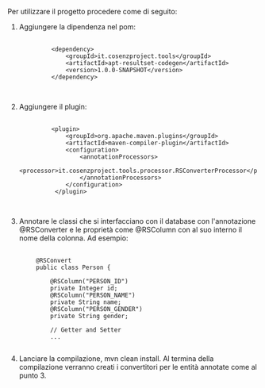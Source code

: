 Per utilizzare il progetto procedere come di seguito:

1) Aggiungere la dipendenza nel pom:
    <pre>
        <code>
        	&lt;dependency&gt;
        		&lt;groupId&gt;it.cosenzproject.tools&lt;/groupId&gt;
          		&lt;artifactId&gt;apt-resultset-codegen&lt;/artifactId&gt;
          		&lt;version&gt;1.0.0-SNAPSHOT&lt;/version&gt;
        	&lt;/dependency&gt;
        </code>
    </pre>
2) Aggiungere il plugin:

    <pre>
        <code>
            &lt;plugin>
                &lt;groupId&gt;org.apache.maven.plugins&lt;/groupId&gt;
                &lt;artifactId&gt;maven-compiler-plugin&lt;/artifactId&gt;
                &lt;configuration&gt;
                    &lt;annotationProcessors&gt;
                	    &lt;processor&gt;it.cosenzproject.tools.processor.RSConverterProcessor&lt;/processor&gt;
                	&lt;/annotationProcessors&gt;
                &lt;/configuration&gt;
             &lt;/plugin&gt;
        </code>
     </pre>
    
3) Annotare le classi che si interfacciano con il database con l'annotazione @RSConverter e le proprietà come @RSColumn con al suo interno il 
nome della colonna. Ad esempio:
<pre>
    <code>
        @RSConvert
        public class Person {
        
            @RSColumn("PERSON_ID")
            private Integer id;
            @RSColumn("PERSON_NAME")
            private String name;
            @RSColumn("PERSON_GENDER")
            private String gender;
        
            // Getter and Setter
            ...
    </code>
</pre>

4) Lanciare la compilazione, mvn clean install. Al termina della compilazione verranno creati i convertitori per le entità annotate come al punto 3.